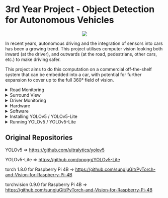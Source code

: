 # 3rd Year Project - Object Detection for Autonomous Vehicles

<p align="center">
  <img src="https://user-images.githubusercontent.com/93823322/156553980-db5461c1-d0eb-4860-9eaa-010da036b35f.jpg" />
</p>

In recent years, autonomous driving and the integration of sensors into cars has been a growing trend. This project utilises computer vision looking both inward (at the driver), and outwards (at the road, pedestrians, other cars, etc.) to make driving safer. 

This project aims to do this computation on a commercial off-the-shelf system that can be embedded into a car, with potential for further expansion to cover up to the full 360° field of vision. 

<details closed>
<summary>Road Monitoring</summary>
  
## Road Monitoring

![image](https://user-images.githubusercontent.com/93823322/155022151-165847e3-7d62-44d9-99dd-51b0b367f47d.png)

YOLO Object detection works in 3 steps first dividing the image into a grid, checking if an object, or part of an object, is likely to exist in that square. If the probability is high enough, YOLO will interpret it as an object of the detected class, and then the original image/video can be annotated by drawing a box around that item and labelling it.
  
While seeing objects is all well and good, it is crucial to be able to tell where they are. Therefore, using the specifications of the Raspberry Pi’s Camera Module, the distance to each object and the angle at which they are to the camera can then be calculated. 
  
This concludes the information recorded by the Object Detection Module, and so the data can be passed on to the surround view system via ethernet. 

</details>

<details closed>
<summary>Surround View</summary>
  
## Surround View

![image](https://user-images.githubusercontent.com/93823322/155022253-d4c3cdbd-b9ab-4a21-9dc2-d0e1895de866.png)

The data obtained from the individual Raspberry Pi and Camera Module can be converted into coordinates relative to the car. These are plotted on a diagram to display the different objects in the vehicle’s current field of view. 
  
Basic object memory is implemented here, allowing for the speed of each object to calculated, giving the vehicle’s ‘brain’ even more data to work with. 
This application can, in conjunction with the data from the driver monitoring, to help warn the driver of impending collisions or dangers and could theoretically even allow for reactions to certain situations if implemented in an autonomous vehicle.  

</details>

<details closed>
<summary>Driver Monitoring</summary>
  
## Driver Monitoring
  
![image](https://user-images.githubusercontent.com/93823322/156554784-50cd817c-4f5a-48f0-99b6-99550002c273.png)

OpenCV object detection works by taking in an image that has been converted into grayscale and using a Haar-Cascade Classifier to detect if the object is in the image. This Haar Classifier is an algorithm that has been trained using 'positives' and 'negatives', where the 'positives' are images of the object one wishes to detect, and 'negatives' are other images that don't contain the object.
  
In this case two Haar Classifiers are used; one for facial detection and another for eye detection. For an eye to be detected, it must be found within the bounds of a detected face, which prevents many false positives.
  
The video stream from the camera that is facing the driver provides the images to monitor how awake they are. If the driver is noticed to be blinking more or for longer than the average person, then they will be alerted that they are not as awake as they should be.
  
The driver's face and eyes are demarcated using rectangles of different colours, which indicate where they are in the image.
  
If the object detection outside of the vehicle notices that the vehicle is getting too close to outside objects, such as people or other vehicles, the sensitivity of the driver monitoring system will be increased. This ensures the driver is alert enough to react to any threats on the road.

</details>

<details closed>
<summary>Hardware</summary>
  
## Hardware

<p>
   <img height="350" src="https://user-images.githubusercontent.com/93823322/156555082-ea35a796-018c-465a-b47c-142308561258.png"></a>
</p>
  
The Raspberry Pi 4 8GB, along with its Camera Module, was chosen as the embedded system of choice due to its affordability despite its lack of processing capabilities. 

</details>

<details closed>
<summary>Software</summary>
  
## Software

![image](https://user-images.githubusercontent.com/93823322/155022458-eec976e1-46fe-4f79-8085-ca2b3383c2ee.png)

You Only Look Once v5 (YOLOv5) is a lightweight object detection algorithm designed to be used in real time. YOLOv5 was chosen as it contains many different variants, including YOLOv5-nano, a much smaller and hence less computationally complex model of YOLO. 

YOLOv5 is also the most up to date version with an active development community.

![image](https://user-images.githubusercontent.com/93823322/155022481-fc620fb1-4396-4747-9268-9f80523607c1.png)

OpenCV or Open Source Computer Vision Library, is an extensive library mostly targeting real-time computer vision applications. With C++, Python and Java interfaces, along with support for all major operating systems, OpenCV is incredibly popular in the computer vision world. 

</details>

<details closed>
<summary>Installing YOLOv5 / YOLOv5-Lite</summary>
  
## Installing YOLOv5 / YOLOv5-Lite

`git clone https://github.com/thanley4/yolov5`
or
`git clone https://github.com/thanley4/YOLOv5-Lite`

`cd YOLOv5-Lite`

`pip install -r requirements.txt`

### Raspberry Pi 4B (ARM)

`git clone https://github.com/thanley4/PyTorch-and-Vision-for-Raspberry-Pi-4B`

`cd PyTorch-and-Vision-for-Raspberry-Pi-4B`

`pip install torch-1.8.0a0+56b43f4-cp37-cp37m-linux_armv7l.whl`

`pip install torchvision-0.9.0a0+8fb5838-cp37-cp37m-linux_armv7l.whl`

Edit requirements.txt and replace 

```
scipy>=1.4.1

torch>=1.7.0

torchvision>=0.8.1

tqdm>=4.41.0
```

with 

```
scipy>=1.4.1

torch

torchvision

tqdm>=4.41.0
```
  
</details>

<details closed>
<summary>Running YOLOv5 / YOLOv5-Lite</summary>

## Running w/ Webcam/Raspberry Pi Camera Module

`cd YOLOv5-Lite`
or
`cd yolov5`

`python3 detect.py --source 0`


## Running surround_view.py w/ Webcam/Raspberry Pi Camera Module (YOLOv5 only)

`git clone https://github.com/thanley4/3rdYearProject/`

`cd 3rdYearProject`
 
Check IP Addresses match the Local IP/Network IP in surround_view.py and detect.py

`python3 surround_view.py`

In a seperate command window/terminal

`cd YOLOv5`

`python3 detect.py --source 0`
 

</details>


## Original Repositories

YOLOv5 => https://github.com/ultralytics/yolov5

YOLOv5-Lite => https://github.com/ppogg/YOLOv5-Lite

torch 1.8.0 for Raspberry Pi 4B => https://github.com/sungjuGit/PyTorch-and-Vision-for-Raspberry-Pi-4B

torchvision 0.9.0 for Raspberry Pi 4B => https://github.com/sungjuGit/PyTorch-and-Vision-for-Raspberry-Pi-4B

